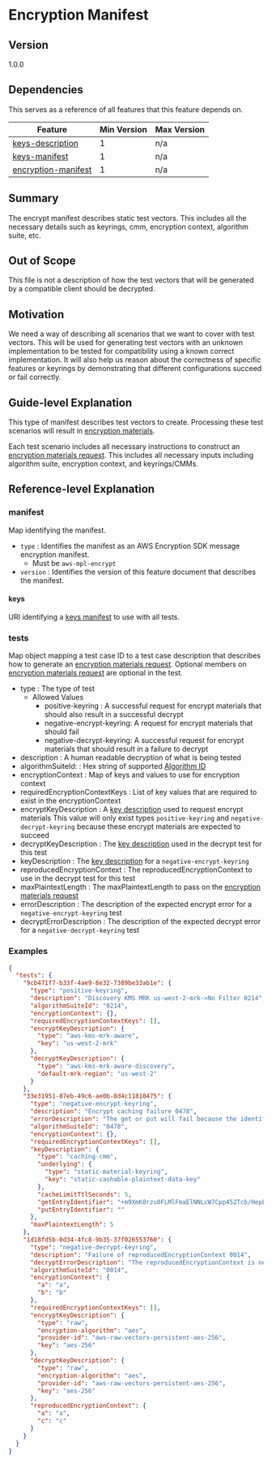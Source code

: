 [//]: # "Copyright Amazon.com Inc. or its affiliates. All Rights Reserved."
[//]: # "SPDX-License-Identifier: CC-BY-SA-4.0"

# Encryption Manifest

## Version

1.0.0

## Dependencies

This serves as a reference of all features that this feature depends on.

| Feature                                         | Min Version | Max Version |
| ----------------------------------------------- | ----------- | ----------- |
| [keys-description](./key-description.md)        | 1           | n/a         |
| [keys-manifest](./keys-manifest.md)             | 1           | n/a         |
| [encryption-manifest](./encryption-manifest.md) | 1           | n/a         |

## Summary

The encrypt manifest describes static test vectors.
This includes all the necessary details such as keyrings, cmm, encryption context, algorithm suite, etc.

## Out of Scope

This file is not a description of how the test vectors that will be generated by a compatible client should be decrypted.

## Motivation

We need a way of describing all scenarios that we want to cover with test vectors.
This will be used for generating test vectors with an unknown implementation
to be tested for compatibility using a known correct implementation.
It will also help us reason about the correctness of specific features or keyrings
by demonstrating that different configurations succeed or fail correctly.

## Guide-level Explanation

This type of manifest describes test vectors to create.
Processing these test scenarios will result in [encryption materials](../structures.md#encryption-materials).

Each test scenario includes all necessary instructions to construct
an [encryption materials request](../cmm-interface.md#encryption-materials-request).
This includes all necessary inputs including algorithm suite, encryption context, and keyrings/CMMs.

## Reference-level Explanation

### manifest

Map identifying the manifest.

- `type` : Identifies the manifest as an AWS Encryption SDK message encryption manifest.
  - Must be `aws-mpl-encrypt`
- `version` : Identifies the version of this feature document that describes the manifest.

#### keys

URI identifying a [keys manifest](./keys-manifest.md) to use with all tests.

### tests

Map object mapping a test case ID to a test case description
that describes how to generate an [encryption materials request](../cmm-interface.md#encryption-materials-request).
Optional members on [encryption materials request](../cmm-interface.md#encryption-materials-request)
are optional in the test.

- type : The type of test
  - Allowed Values
    - positive-keyring : A successful request for encrypt materials that should also result in a successful decrypt
    - negative-encrypt-keyring: A request for encrypt materials that should fail
    - negative-decrypt-keyring: A successful request for encrypt materials that should result in a failure to decrypt
- description : A human readable decryption of what is being tested
- algorithmSuiteId: : Hex string of supported [Algorithm ID](../algorithm-suites.md#algorithm-suite-id)
- encryptionContext : Map of keys and values to use for encryption context
- requiredEncryptionContextKeys : List of key values that are required to exist in the encryptionContext
- encryptKeyDescription : A [key description](./key-description.md) used to request encrypt materials
  This value will only exist types `positive-keyring` and `negative-decrypt-keyring` because these encrypt materials are expected to succeed
- decryptKeyDescription : The [key description](./key-description.md) used in the decrypt test for this test
- keyDescription : The [key description](./key-description.md) for a `negative-encrypt-keyring`
- reproducedEncryptionContext : The reproducedEncryptionContext to use in the decrypt test for this test
- maxPlaintextLength : The maxPlaintextLength to pass on the [encryption materials request](../cmm-interface.md#encryption-materials-request)
- errorDescription : The description of the expected encrypt error for a `negative-encrypt-keyring` test
- decryptErrorDescription : The description of the expected decrypt error for a `negative-decrypt-keyring` test

### Examples

```json
{
  "tests": {
    "9cb471f7-b33f-4ae9-8e32-7389be33ab1e": {
      "type": "positive-keyring",
      "description": "Discovery KMS MRK us-west-2-mrk->No Filter 0214",
      "algorithmSuiteId": "0214",
      "encryptionContext": {},
      "requiredEncryptionContextKeys": [],
      "encryptKeyDescription": {
        "type": "aws-kms-mrk-aware",
        "key": "us-west-2-mrk"
      },
      "decryptKeyDescription": {
        "type": "aws-kms-mrk-aware-discovery",
        "default-mrk-region": "us-west-2"
      }
    },
    "33e31951-87eb-49c6-ae0b-8d4c11810475": {
      "type": "negative-encrypt-keyring",
      "description": "Encrypt caching failure 0478",
      "errorDescription": "The get or put will fail because the identifier is wrong.",
      "algorithmSuiteId": "0478",
      "encryptionContext": {},
      "requiredEncryptionContextKeys": [],
      "keyDescription": {
        "type": "caching-cmm",
        "underlying": {
          "type": "static-material-keyring",
          "key": "static-cashable-plaintext-data-key"
        },
        "cacheLimitTtlSeconds": 5,
        "getEntryIdentifier": "+m9XmK8rzu0FLMlFmaElNNLcW7Cpp452Tcb/HepBGBbMR2DEfQBRroQbS6jq1acjpjx5hQ9GRKphCCy/ltmHFw==",
        "putEntryIdentifier": ""
      },
      "maxPlaintextLength": 5
    },
    "1d18fd5b-0d34-4fc8-9b35-37f026553760": {
      "type": "negative-decrypt-keyring",
      "description": "Failure of reproducedEncryptionContext 0014",
      "decryptErrorDescription": "The reproducedEncryptionContext is never correct",
      "algorithmSuiteId": "0014",
      "encryptionContext": {
        "a": "a",
        "b": "b"
      },
      "requiredEncryptionContextKeys": [],
      "encryptKeyDescription": {
        "type": "raw",
        "encryption-algorithm": "aes",
        "provider-id": "aws-raw-vectors-persistent-aes-256",
        "key": "aes-256"
      },
      "decryptKeyDescription": {
        "type": "raw",
        "encryption-algorithm": "aes",
        "provider-id": "aws-raw-vectors-persistent-aes-256",
        "key": "aes-256"
      },
      "reproducedEncryptionContext": {
        "a": "a",
        "c": "c"
      }
    }
  }
}
```
